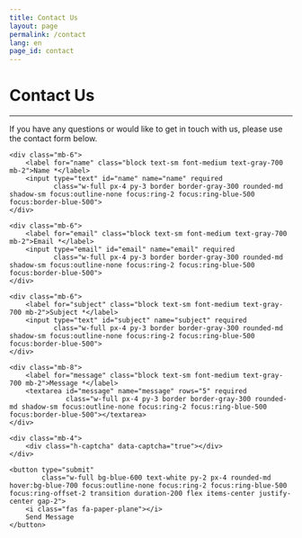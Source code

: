 ```yaml
---
title: Contact Us
layout: page
permalink: /contact
lang: en
page_id: contact
---
```


# Contact Us

---

If you have any questions or would like to get in touch with us, please use the contact form below.

<form action="https://api.web3forms.com/submit" method="POST" class="max-w-md">
    <input type="hidden" name="access_key" value="c81d883d-8f6b-4db4-9b63-6269f0762368">
    
    <div class="mb-6">
        <label for="name" class="block text-sm font-medium text-gray-700 mb-2">Name *</label>
        <input type="text" id="name" name="name" required 
               class="w-full px-4 py-3 border border-gray-300 rounded-md shadow-sm focus:outline-none focus:ring-2 focus:ring-blue-500 focus:border-blue-500">
    </div>
    
    <div class="mb-6">
        <label for="email" class="block text-sm font-medium text-gray-700 mb-2">Email *</label>
        <input type="email" id="email" name="email" required 
               class="w-full px-4 py-3 border border-gray-300 rounded-md shadow-sm focus:outline-none focus:ring-2 focus:ring-blue-500 focus:border-blue-500">
    </div>
    
    <div class="mb-6">
        <label for="subject" class="block text-sm font-medium text-gray-700 mb-2">Subject *</label>
        <input type="text" id="subject" name="subject" required 
               class="w-full px-4 py-3 border border-gray-300 rounded-md shadow-sm focus:outline-none focus:ring-2 focus:ring-blue-500 focus:border-blue-500">
    </div>
    
    <div class="mb-8">
        <label for="message" class="block text-sm font-medium text-gray-700 mb-2">Message *</label>
        <textarea id="message" name="message" rows="5" required 
                  class="w-full px-4 py-3 border border-gray-300 rounded-md shadow-sm focus:outline-none focus:ring-2 focus:ring-blue-500 focus:border-blue-500"></textarea>
    </div>
    
    <div class="mb-4">
        <div class="h-captcha" data-captcha="true"></div>
    </div>
    
    <button type="submit" 
            class="w-full bg-blue-600 text-white py-2 px-4 rounded-md hover:bg-blue-700 focus:outline-none focus:ring-2 focus:ring-blue-500 focus:ring-offset-2 transition duration-200 flex items-center justify-center gap-2">
        <i class="fas fa-paper-plane"></i>
        Send Message
    </button>
</form>

<script src="https://web3forms.com/client.js" async></script>
